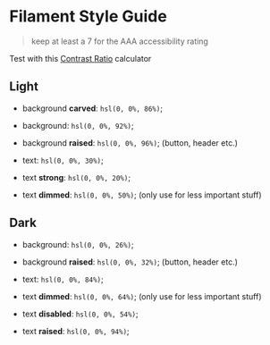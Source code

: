 # Filament Style Guide

> keep at least a 7 for the AAA accessibility rating

Test with this [Contrast Ratio](http://leaverou.github.io/contrast-ratio/#hsl%280%2C0%25%2C84%25%29-on-hsl%280%2C0%25%2C26%25%29) calculator


## Light

* background __carved__: `hsl(0, 0%, 86%)`;
* background: `hsl(0, 0%, 92%)`;
* background __raised__: `hsl(0, 0%, 96%)`; (button, header etc.)

* text: `hsl(0, 0%, 30%)`;
* text __strong__: `hsl(0, 0%, 20%)`;
* text __dimmed__: `hsl(0, 0%, 50%)`; (only use for less important stuff)



## Dark

* background: `hsl(0, 0%, 26%)`;
* background __raised__: `hsl(0, 0%, 32%)`; (button, header etc.)

* text: `hsl(0, 0%, 84%)`;
* text __dimmed__: `hsl(0, 0%, 64%)`; (only use for less important stuff)
* text __disabled__: `hsl(0, 0%, 54%)`;
* text __raised__: `hsl(0, 0%, 94%)`;